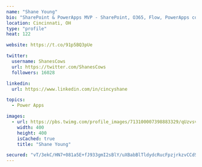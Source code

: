 ```yaml
---
name: "Shane Young"
bio: "SharePoint & PowerApps MVP - SharePoint, O365, Flow, PowerApps consulting? @PowerApps911 | Pure Snark? You found it."
location: Cincinnati, OH
type: "profile"
heat: 122

website: https://t.co/91p5BQ3pUe

twitter:
  username: ShanesCows
  url: https://twitter.com/ShanesCows
  followers: 16028

linkedin:
  url: https://www.linkedin.com/in/cincyshane

topics:
  - Power Apps

images:
  - url: https://pbs.twimg.com/profile_images/713100007398883329/qUzvsvQ3_400x400.jpg
    width: 400
    height: 400
    isCached: true
    title: "Shane Young"

secured: "vT/3ekC/HN7+081a5E+fJ933gmI2sBlY/uXBabBlTldydcRucFpzjrkzvCCdSBBvDf6+zUOZgbI1kJ4lax8T4ulitWDjy0wRatasjI+wFlrYZA6iS1y1P4RhI+PJ00EOXHC5Zvmd3KR2UzffWw+kzs41nXJlfCbgk+n3ETO426T6ZXhW66p9r1beHH/LRwzceyk0LJCv/9yhG5vNSqkVdy0+fAlGVmAs8wmWYcGDUZZ7BhzWg/406+87rokzqKjJVTOXbpXBaAiea9TrqeVctRfVrHcJEQQVy26U9mCqgpBn8vbyr+LGZ5q66KGNgzh8sN/6Yn8WS5HnSmsFXSIMDVYCYRx7QD+egkQiZt17iBfd/qNohEDkZGXIIy8dumDn7F9zAivtfpXCZDmDbYtiRWV0KTTEvY8b/CyS3fboUkE=;J/1SZYbi/ZVLYjh4hO7o5w=="
---
```


